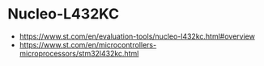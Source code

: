 # Nucleo-L432KC

- https://www.st.com/en/evaluation-tools/nucleo-l432kc.html#overview
- https://www.st.com/en/microcontrollers-microprocessors/stm32l432kc.html

